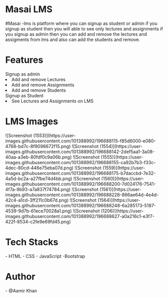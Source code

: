 <h1 fontsize="30px">Masai LMS</h1>
#Masai -lms is platform where you can signup as student or admin if you signup as student then you will able to see only lectures and assignments
if you signup as admin then you can add and remove the lectures and assigments from lms and also can add the students and remove.
<h1>Features</h1>
<th>Signup as admin </th>
<li>Add and remove Lectures</li>
<li>Add and remove Assignments</li>
<li>Add and remove Students</li>
<th>Signup as Student</th>
<li>See Lectures and Assignments on LMS</li>
<h1>LMS Images</h1>
![Screenshot (1553)](https://user-images.githubusercontent.com/101388992/196688115-f85d6000-e080-4768-bd7c-8f9098672f15.png)
![Screenshot (1554)](https://user-images.githubusercontent.com/101388992/196688142-2def5aa1-3a08-40aa-a3eb-80fdf0c9a06b.png)
![Screenshot (1555)](https://user-images.githubusercontent.com/101388992/196688155-ca92b7b3-f33c-4dec-80cd-446e75eba07d.png)
![Screenshot (1559)](https://user-images.githubusercontent.com/101388992/196688175-b7daccbd-7e32-4a5d-bc2a-a27fbe74d4bb.png)
![Screenshot (1560)](https://user-images.githubusercontent.com/101388992/196688200-7d024176-7541-4f7a-9b93-a7a837f74784.png)
![Screenshot (1561)](https://user-images.githubusercontent.com/101388992/196688228-866ae64d-4e4d-42c4-a1cd-3ff211c0b67d.png)
![Screenshot (1564)](https://user-images.githubusercontent.com/101388992/196688248-6a285173-5187-4539-9d7b-61ece70028a1.png)
![Screenshot (1206)](https://user-images.githubusercontent.com/101388992/196688627-a0a216c1-e3f7-422f-8534-c2fe9e69fd45.png)
<h1>Tech Stacks</h1>
- HTML
- CSS
- JavaScript
-Bootstrap
<h1>Author</h1> 
- @Aamir Khan

